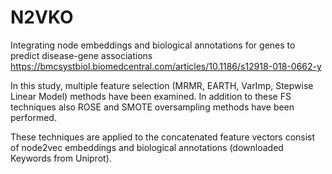 # N2VKO

Integrating node embeddings and biological annotations for genes to predict disease-gene associations https://bmcsystbiol.biomedcentral.com/articles/10.1186/s12918-018-0662-y

In this study, multiple feature selection (MRMR, EARTH, VarImp, Stepwise Linear Model) methods have been examined. In addition to these FS techniques also ROSE and
SMOTE oversampling methods have been performed.

These techniques are applied to the concatenated feature vectors consist of node2vec embeddings and biological annotations (downloaded Keywords from Uniprot).
